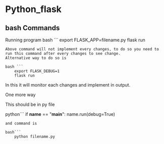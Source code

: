 # Python_flask


## bash Commands

Running program
bash ```
    export FLASK_APP=filename.py
    flask run
```
Above command will not implement every changes, to do so you need to run this command after every changes to see change.
Alternative way to do so is 

bash ```
    export FLASK_DEBUG=1
    flask run
```
In this it will monitor each changes and implement in output.

One more way 

This should be in py file

python```
    if __name__ == "__main__":
        name.run(debug=True)
```
and command is 

bash```
    python filename.py
```